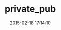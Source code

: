 ---
layout: post
title:  "private_pub"
repo:   "ryanb/private_pub"
date:   2015-02-18 17:14:10
gemurl: http://github.com/ryanb/private_pub
---